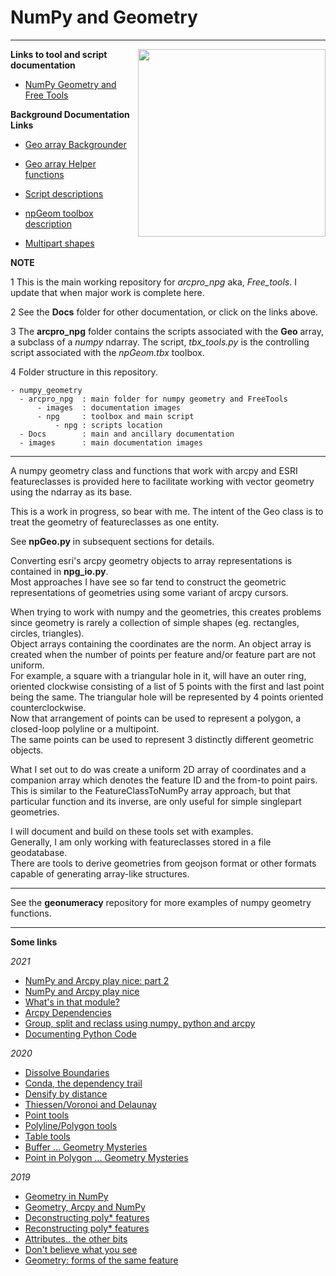 # NumPy and Geometry

----

<!--- This is a comment -->
<!--- https://dan-patterson.github.io/numpy_geometry/ -->

<!--- <a href="url"><img src="https://github.com/Dan-Patterson/numpy_geometry/blob/master/images/Voronoi2.png" align="center" height="auto" width="300" ></a> -->
<!--- ![](images/Voronoi2.png) -->
<!--- The line below is a relative reference.  Make sure that the subdir doesn't begin with a / -->
<img src="images/Voronoi2.png" align="right" width="300"/>

**Links to tool and script documentation**

* [NumPy Geometry and Free Tools](/arcpro_npg/README.md)

**Background Documentation Links**

* [Geo array Backgrounder](/Docs/Backgrounder.md)

* [Geo array Helper functions](/Docs/Helper_functions.md)

* [Script descriptions](/Docs/Scripts_desc.md)

* [npGeom toolbox description](/Docs/npGeomTools.md)

* [Multipart shapes](/Docs/Multipart_shapes.md)


**NOTE**

1 This is the main working repository for *arcpro_npg* aka, *Free_tools*.  I update that when major work is complete here.

2 See the **Docs** folder for other documentation, or click on the links above.

3 The **arcpro_npg** folder contains the scripts associated with the **Geo** array, a subclass of a *numpy* ndarray.  The script, *tbx_tools.py* is the controlling script associated with the *npGeom.tbx* toolbox.

4 Folder structure in this repository.

    - numpy_geometry
      - arcpro_npg  : main folder for numpy geometry and FreeTools
          - images  : documentation images
          - npg     : toolbox and main script
              - npg : scripts location
      - Docs        : main and ancillary documentation
      - images      : main documentation images

----
A numpy geometry class and functions that work with arcpy and ESRI featureclasses is provided here to facilitate working with vector geometry using the ndarray as its base.

This is a work in progress, so bear with me.  The intent of the Geo class is to treat the geometry of featureclasses as one entity.

See **npGeo.py** in subsequent sections for details.

Converting esri's arcpy geometry objects to array representations is contained in **npg_io.py**.\
Most approaches I have see so far tend to construct the geometric representations of geometries using some variant of arcpy cursors.

When trying to work with numpy and the geometries, this creates problems since geometry is rarely a collection of simple shapes (eg. rectangles, circles, triangles).\
Object arrays containing the coordinates are the norm.  An object array is created when the number of points per feature and/or feature part are not uniform.\
For example, a square with a triangular hole in it, will have an outer ring, oriented clockwise consisting of a list of 5 points with the first and last point being the same.  The triangular hole will be represented by 4 points oriented counterclockwise.\
Now that arrangement of points can be used to represent a polygon, a closed-loop polyline or a multipoint.\
The same points can be used to represent 3 distinctly different geometric objects.

What I set out to do was create a uniform 2D array of coordinates and a companion array which denotes the feature ID and the from-to point pairs.\
This is similar to the FeatureClassToNumPy array approach, but that particular function and its inverse, are only useful for simple singlepart geometries.

I will document and build on these tools set with examples.\
Generally, I am only working with featureclasses stored in a file geodatabase.\
There are tools to derive geometries from geojson format or other formats capable of generating array-like structures.

----

See the **geonumeracy** repository for more examples of numpy geometry functions.

----
**Some links**

*2021*

- [NumPy and Arcpy play nice: part 2](https://community.esri.com/t5/python-blog/numpy-and-arcpy-play-nice-part-2/ba-p/1120621)
- [NumPy and Arcpy play nice](https://community.esri.com/t5/python-blog/numpy-and-arcpy-play-nice/ba-p/1119719)
- [What's in that module?](https://community.esri.com/t5/python-blog/what-s-in-that-module/ba-p/1111083)
- [Arcpy Dependencies](https://community.esri.com/t5/python-blog/arcpy-dependencies/ba-p/1089485)
- [Group, split and reclass using numpy, python and arcpy](https://community.esri.com/t5/python-blog/group-split-and-reclass-using-numpy-python-and/ba-p/1084357)
- [Documenting Python Code](https://community.esri.com/t5/python-blog/documenting-python-code/ba-p/1075535)

*2020*

- [Dissolve Boundaries](https://community.esri.com/t5/python-blog/dissolve-boundaries/ba-p/1011337)
- [Conda, the dependency trail](https://community.esri.com/t5/python-blog/conda-the-dependency-trail/ba-p/904040)
- [Densify by distance](https://community.esri.com/t5/python-blog/densify-by-distance/ba-p/1004894)
- [Thiessen/Voronoi and Delaunay](https://community.esri.com/people/danretired/blog/2020/06/16/free-advanced-tools-thiessen-polygons-delaunay-triangulation)
- [Point tools](https://community.esri.com/people/danretired/blog/2020/05/15/point-tools-for-pro)
- [Polyline/Polygon tools](https://community.esri.com/people/danretired/blog/2020/05/19/polygonpolyline-tools-for-pro)
- [Table tools](https://community.esri.com/people/danretired/blog/2020/05/18/free-tools-for-arcgis-pro-table-tools)
- [Buffer ... Geometry Mysteries](https://community.esri.com/blogs/dan_patterson/2020/01/27/buffer-geometry-mysteries)
- [Point in Polygon ... Geometry Mysteries](https://community.esri.com/blogs/dan_patterson/2020/02/18/point-in-polygon-geometry-mysteries)

*2019*

- [Geometry in NumPy](https://community.esri.com/blogs/dan_patterson/2019/03/17/geometry-in-numpy-1)
- [Geometry, Arcpy and NumPy](https://community.esri.com/blogs/dan_patterson/2019/04/10/geometry-arcpy-and-numpy-2)
- [Deconstructing poly* features](https://community.esri.com/blogs/dan_patterson/2019/04/10/geometry-deconstructing-poly-features-3)
- [Reconstructing poly* features](https://community.esri.com/blogs/dan_patterson/2019/04/17/geometry-reconstructing-poly-features-4)
- [Attributes.. the other bits](https://community.esri.com/blogs/dan_patterson/2019/04/17/geometry-attributes-actually-the-other-bits-5)
- [Don't believe what you see](https://community.esri.com/blogs/dan_patterson/2019/05/09/geometry-dont-believe-what-you-see-6)
- [Geometry: forms of the same feature](https://community.esri.com/t5/python-blog/geometry-forms-of-the-same-feature-7/ba-p/902680)

